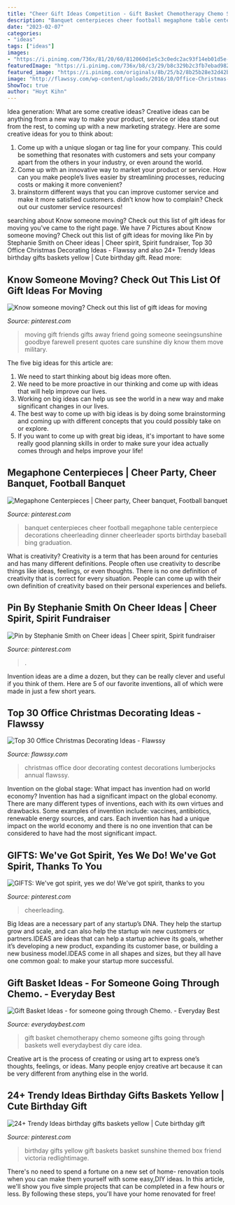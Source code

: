 ```yaml
---
title: "Cheer Gift Ideas Competition - Gift Basket Chemotherapy Chemo Someone Gifts Going Through Baskets Well Everydaybest Diy Care Idea"
description: "Banquet centerpieces cheer football megaphone table centerpiece decorations cheerleading dinner cheerleader sports birthday baseball bing graduation"
date: "2023-02-07"
categories:
- "ideas"
tags: ["ideas"]
images:
- "https://i.pinimg.com/736x/81/20/60/812060d1e5c3c0edc2ac93f14eb01d5e--military-spouse-military-life.jpg"
featuredImage: "https://i.pinimg.com/736x/b8/c3/29/b8c329b2c3fb7ebad982872085cf2192.jpg"
featured_image: "https://i.pinimg.com/originals/8b/25/b2/8b25b28e32d42b513b720415e13b1af3.jpg"
image: "http://flawssy.com/wp-content/uploads/2016/10/Office-Christmas-Door-Decorating-Contest-Ideas.jpg"
ShowToc: true
author: "Hoyt Kihn"
---
```



Idea generation: What are some creative ideas?
Creative ideas can be anything from a new way to make your product, service or idea stand out from the rest, to coming up with a new marketing strategy. Here are some creative ideas for you to think about: 
1. Come up with a unique slogan or tag line for your company. This could be something that resonates with customers and sets your company apart from the others in your industry, or even around the world. 
2. Come up with an innovative way to market your product or service. How can you make people’s lives easier by streamlining processes, reducing costs or making it more convenient? 
3. brainstorm different ways that you can improve customer service and make it more satisfied customers. didn’t know how to complain? Check out our customer service resources! 

	

		
searching about Know someone moving? Check out this list of gift ideas for moving you've came to the right page. We have 7 Pictures about Know someone moving? Check out this list of gift ideas for moving like Pin by Stephanie Smith on Cheer ideas | Cheer spirit, Spirit fundraiser, Top 30 Office Christmas Decorating Ideas - Flawssy and also 24+ Trendy Ideas birthday gifts baskets yellow | Cute birthday gift. Read more:
		
    
## Know Someone Moving? Check Out This List Of Gift Ideas For Moving

<img loading=lazy src="https://i.pinimg.com/736x/81/20/60/812060d1e5c3c0edc2ac93f14eb01d5e--military-spouse-military-life.jpg" onerror="this.onerror=null;this.src='https://tse4.mm.bing.net/th?id=OIP.SpMOTUv1cFpIRjnAG3ATgwHaJ3&amp;pid=15.1';" alt="Know someone moving? Check out this list of gift ideas for moving">

_Source: pinterest.com_

>moving gift friends gifts away friend going someone seeingsunshine goodbye farewell present quotes care sunshine diy know them move military. 

	

The five big ideas for this article are:
1. We need to start thinking about big ideas more often. 
2. We need to be more proactive in our thinking and come up with ideas that will help improve our lives. 
3. Working on big ideas can help us see the world in a new way and make significant changes in our lives. 
4. The best way to come up with big ideas is by doing some brainstorming and coming up with different concepts that you could possibly take on or explore. 
5. If you want to come up with great big ideas, it's important to have some really good planning skills in order to make sure your idea actually comes through and helps improve your life!

    
## Megaphone Centerpieces | Cheer Party, Cheer Banquet, Football Banquet

<img loading=lazy src="https://i.pinimg.com/736x/7e/56/4e/7e564e46b75d270907fcf68d71b1f560--cheerleading-centerpieces-cheer-banquet-centerpieces.jpg" onerror="this.onerror=null;this.src='https://tse2.mm.bing.net/th?id=OIP.lHcvM2zzb2OgAxDLYqtUigHaNK&amp;pid=15.1';" alt="Megaphone Centerpieces | Cheer party, Cheer banquet, Football banquet">

_Source: pinterest.com_

>banquet centerpieces cheer football megaphone table centerpiece decorations cheerleading dinner cheerleader sports birthday baseball bing graduation. 

	

What is creativity?
Creativity is a term that has been around for centuries and has many different definitions. People often use creativity to describe things like ideas, feelings, or even thoughts. There is no one definition of creativity that is correct for every situation. People can come up with their own definition of creativity based on their personal experiences and beliefs.

    
## Pin By Stephanie Smith On Cheer Ideas | Cheer Spirit, Spirit Fundraiser

<img loading=lazy src="https://i.pinimg.com/originals/4b/22/11/4b2211fc38aa4fa0ebce6912e3690103.jpg" onerror="this.onerror=null;this.src='https://tse2.mm.bing.net/th?id=OIP.twS616y7KYqmsE57rwIggwHaJ4&amp;pid=15.1';" alt="Pin by Stephanie Smith on Cheer ideas | Cheer spirit, Spirit fundraiser">

_Source: pinterest.com_

>. 

	

Invention ideas are a dime a dozen, but they can be really clever and useful if you think of them. Here are 5 of our favorite inventions, all of which were made in just a few short years.

    
## Top 30 Office Christmas Decorating Ideas - Flawssy

<img loading=lazy src="http://flawssy.com/wp-content/uploads/2016/10/Office-Christmas-Door-Decorating-Contest-Ideas.jpg" onerror="this.onerror=null;this.src='https://tse2.mm.bing.net/th?id=OIP.TFAxH_Yx1r7e5R0V_kbySwHaLG&amp;pid=15.1';" alt="Top 30 Office Christmas Decorating Ideas - Flawssy">

_Source: flawssy.com_

>christmas office door decorating contest decorations lumberjocks annual flawssy. 

	

Invention on the global stage: What impact has invention had on world economy?
Invention has had a significant impact on the global economy. There are many different types of inventions, each with its own virtues and drawbacks. Some examples of invention include: vaccines, antibiotics, renewable energy sources, and cars. Each invention has had a unique impact on the world economy and there is no one invention that can be considered to have had the most significant impact.

    
## GIFTS: We&#039;ve Got Spirit, Yes We Do! We&#039;ve Got Spirit, Thanks To You

<img loading=lazy src="https://i.pinimg.com/originals/8b/25/b2/8b25b28e32d42b513b720415e13b1af3.jpg" onerror="this.onerror=null;this.src='https://tse1.mm.bing.net/th?id=OIP.wpM7fy5X8dLCUZwUm8abdQAAAA&amp;pid=15.1';" alt="GIFTS: We&#039;ve got spirit, yes we do! We&#039;ve got spirit, thanks to you">

_Source: pinterest.com_

>cheerleading. 

	

Big Ideas are a necessary part of any startup’s DNA. They help the startup grow and scale, and can also help the startup win new customers or partners.IDEAS are ideas that can help a startup achieve its goals, whether it’s developing a new product, expanding its customer base, or building a new business model.IDEAS come in all shapes and sizes, but they all have one common goal: to make your startup more successful.

    
## Gift Basket Ideas - For Someone Going Through Chemo. - Everyday Best

<img loading=lazy src="http://everydaybest.com/wp-content/uploads/2016/10/chemotherapy-gift-basket-768x1024.jpg" onerror="this.onerror=null;this.src='https://tse2.mm.bing.net/th?id=OIP.R74IZnTXHjnVRZ5rmEelmgHaJ4&amp;pid=15.1';" alt="Gift Basket Ideas - for someone going through Chemo. - Everyday Best">

_Source: everydaybest.com_

>gift basket chemotherapy chemo someone gifts going through baskets well everydaybest diy care idea. 

	

Creative art is the process of creating or using art to express one’s thoughts, feelings, or ideas. Many people enjoy creative art because it can be very different from anything else in the world.

    
## 24+ Trendy Ideas Birthday Gifts Baskets Yellow | Cute Birthday Gift

<img loading=lazy src="https://i.pinimg.com/736x/b8/c3/29/b8c329b2c3fb7ebad982872085cf2192.jpg" onerror="this.onerror=null;this.src='https://tse2.mm.bing.net/th?id=OIP.5tt5GNZRvCTXHMtTP-SFiAAAAA&amp;pid=15.1';" alt="24+ Trendy Ideas birthday gifts baskets yellow | Cute birthday gift">

_Source: pinterest.com_

>birthday gifts yellow gift baskets basket sunshine themed box friend victoria redlightimage. 

	

There's no need to spend a fortune on a new set of home- renovation tools when you can make them yourself with some easy,DIY ideas. In this article, we'll show you five simple projects that can be completed in a few hours or less. By following these steps, you'll have your home renovated for free!

